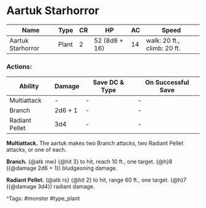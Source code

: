 # Aartuk Starhorror

| Name | Type | CR | HP | AC | Speed |
|------|------|----|----|----|-------|
| Aartuk Starhorror | Plant | 2 | 52 (8d8 + 16) | 14 | walk: 20 ft., climb: 20 ft. |

### Actions:

| Ability | Damage | Save DC & Type | On Successful Save |
|---------|--------|----------------|--------------------|
| Multiattack | - | - | - |
| Branch | 2d6 + 1 | - | - |
| Radiant Pellet | 3d4 | - | - |


**Multiattack.** The aartuk makes two Branch attacks, two Radiant Pellet attacks, or one of each.

**Branch.** {@atk mw} {@hit 3} to hit, reach 10 ft., one target. {@h}8 ({@damage 2d6 + 1}) bludgeoning damage.

**Radiant Pellet.** {@atk rs} {@hit 2} to hit, range 60 ft., one target. {@h}7 ({@damage 3d4}) radiant damage.

^Tags: #monster #type_plant